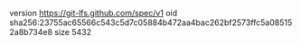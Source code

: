 version https://git-lfs.github.com/spec/v1
oid sha256:23755ac65566c543c5d7c05884b472aa4bac262bf2573ffc5a085152a8b734e8
size 5432
